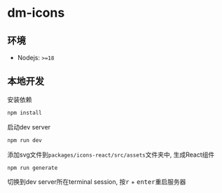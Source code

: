 # dm-icons

## 环境

- Nodejs: `>=18`

## 本地开发

安装依赖

```sh
npm install
```

启动dev server

```sh
npm run dev
```

添加svg文件到`packages/icons-react/src/assets`文件夹中, 生成React组件

```sh
npm run generate
```

切换到dev server所在terminal session, 按<kbd>r</kbd> + <kbd>enter</kbd>重启服务器

